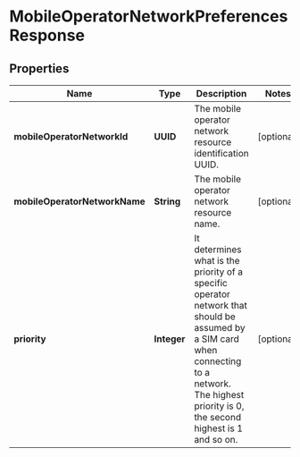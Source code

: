 

# MobileOperatorNetworkPreferencesResponse



## Properties

| Name | Type | Description | Notes |
|------------ | ------------- | ------------- | -------------|
|**mobileOperatorNetworkId** | **UUID** | The mobile operator network resource identification UUID. |  [optional] |
|**mobileOperatorNetworkName** | **String** | The mobile operator network resource name. |  [optional] |
|**priority** | **Integer** | It determines what is the priority of a specific operator network that should be assumed by a SIM card when connecting to a network. The highest priority is 0, the second highest is 1 and so on. |  [optional] |



